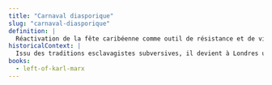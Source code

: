 ```yaml
---
title: "Carnaval diasporique"
slug: "carnaval-diasporique"
definition: |
  Réactivation de la fête caribéenne comme outil de résistance et de visibilisation en contexte migratoire.
historicalContext: |
  Issu des traditions esclavagistes subversives, il devient à Londres un outil de mobilisation. Jones initie le carnaval de Notting Hill en 1959.
books:
  - left-of-karl-marx
---
```

